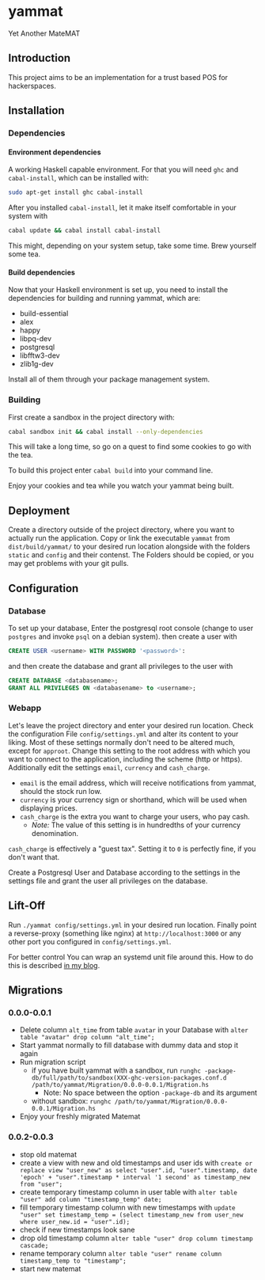 # yammat

Yet Another MateMAT

## Introduction

This project aims to be an implementation for a trust based POS for hackerspaces.

## Installation

### Dependencies

#### Environment dependencies

A working Haskell capable environment. For that you will need `ghc` and
`cabal-install`, which can be installed with:

```bash
sudo apt-get install ghc cabal-install
```

After you installed `cabal-install`, let it make itself comfortable in your system with

```bash
cabal update && cabal install cabal-install
```

This might, depending on your system setup, take some time. Brew yourself some tea.

#### Build dependencies

Now that your Haskell environment is set up, you need to install the 
dependencies for building and running yammat, which are:

* build-essential
* alex
* happy
* libpq-dev
* postgresql
* libfftw3-dev
* zlib1g-dev

Install all of them through your package management system.

### Building

First create a sandbox in the project directory with:

```bash
cabal sandbox init && cabal install --only-dependencies
```

This will take a long time, so go on a quest to find some cookies to go with
the tea.

To build this project enter `cabal build` into your command line.

Enjoy your cookies and tea while you watch your yammat being built.

## Deployment

Create a directory outside of the project directory, where you want to actually
run the application. Copy or link the executable `yammat` from
`dist/build/yammat/` to your desired run location alongside with the folders
`static` and `config` and their contenst. The Folders should be copied, or you
may get problems with your git pulls.

## Configuration

### Database

To set up your database, Enter the postgresql root console (change to user
`postgres` and invoke `psql` on a debian system). then create a user with

```SQL
CREATE USER <username> WITH PASSWORD '<password>':
```

and then create the database and grant all privileges to the user with

```SQL
CREATE DATABASE <databasename>;
GRANT ALL PRIVILEGES ON <databasename> to <username>;
```

### Webapp

Let's leave the project directory and enter your desired run location.
Check the configuration File `config/settings.yml` and alter its content to your
liking. Most of these settings normally don't need to be altered much, except
for `approot`. Change this setting to the root address with which you want to
connect to the application, including the scheme (http or https).
Additionally edit the settings `email`, `currency` and `cash_charge`.

* `email` is the email address, which will receive notifications from yammat,
should the stock run low.  
* `currency` is your currency sign or shorthand, which will be used when
displaying prices.
* `cash_charge` is the extra you want to charge your users, who pay cash.
	* *Note:* The value of this setting is in hundredths of your currency
	denomination.

`cash_charge` is effectively a "guest tax". Setting it to `0` is perfectly fine,
if you don't want that.

Create a Postgresql User and Database according to the settings in the settings
file and grant the user all privileges on the database.

## Lift-Off

Run `./yammat config/settings.yml` in your desired run location. Finally point a reverse-proxy
(something like nginx) at `http://localhost:3000` or any other port you configured in
`config/settings.yml`.

For better control You can wrap an systemd unit file around this.
How to do this is described [in my blog][blog].

## Migrations

### 0.0.0-0.0.1

* Delete column `alt_time` from table `avatar` in your Database with
  `alter table "avatar" drop column "alt_time";`
* Start yammat normally to fill database with dummy data and stop it again
* Run migration script
	* if you have built yammat with a sandbox, run
`runghc -package-db/full/path/to/sandbox(XXX-ghc-version-packages.conf.d
/path/to/yammat/Migration/0.0.0-0.0.1/Migration.hs`
		* Note: No space between the option `-package-db` and its argument
	* without sandbox: `runghc /path/to/yammat/Migration/0.0.0-0.0.1/Migration.hs`
* Enjoy your freshly migrated Matemat

### 0.0.2-0.0.3

* stop old matemat
* create a view with new and old timestamps and user ids with
  `create or replace view "user_new" as select "user".id, "user".timestamp, date 'epoch' + "user".timestamp * interval '1 second' as timestamp_new from "user";`
* create temporary timestamp column in user table with
  `alter table "user" add column "timestamp_temp" date;`
* fill temporary timestamp column with new timestamps with
  `update "user" set timestamp_temp = (select timestamp_new from user_new where user_new.id = "user".id);`
* check if new timestamps look sane
* drop old timestamp column
  `alter table "user" drop column timestamp cascade;`
* rename temporary column
  `alter table "user" rename column timestamp_temp to "timestamp";`
* start new matemat

[stackage]: http://www.stackage.org/
[blog]: https://nek0.eu/posts/2015-08-28-Daemonize-a-Yesod-application-systemd-style.html
